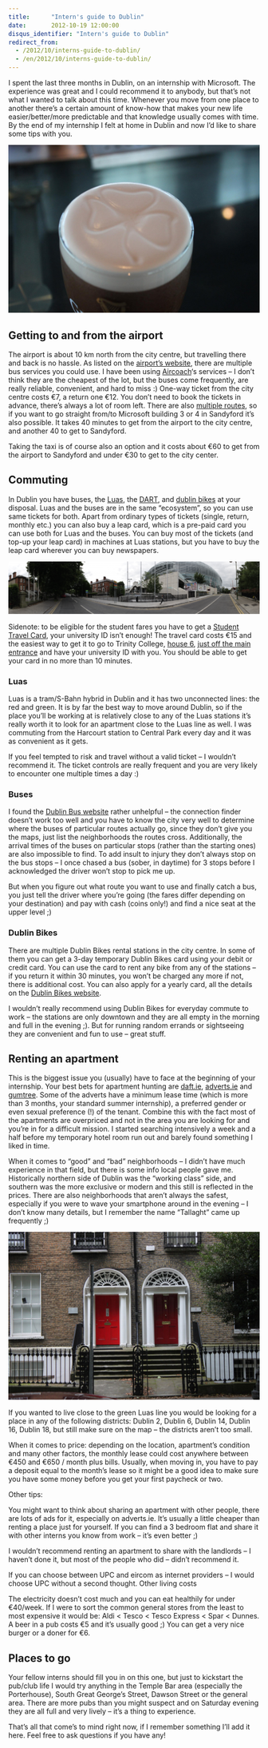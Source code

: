 ```yaml
---
title:      "Intern's guide to Dublin"
date:       2012-10-19 12:00:00
disqus_identifier: "Intern's guide to Dublin"
redirect_from:
  - /2012/10/interns-guide-to-dublin/
  - /en/2012/10/interns-guide-to-dublin/
---
```


I spent the last three months in Dublin, on an internship with Microsoft. The experience was great and I could recommend it to anybody, but that’s not what I wanted to talk about this time. Whenever you move from one place to another there’s a certain amount of know-how that makes your new life easier/better/more predictable and that knowledge usually comes with time. By the end of my internship I felt at home in Dublin and now I’d like to share some tips with you.
<!--more-->

![Guiness](/img/dublin/guinness.jpg)

## Getting to and from the airport

The airport is about 10 km north from the city centre, but travelling there and back is no hassle. As listed on the [airport’s website](http://dublinairport.com/gns/to-from-the-airport/by-bus-or-coach.aspx), there are multiple bus services you could use. I have been using [Aircoach](http://www.aircoach.ie/)‘s services – I don’t think they are the cheapest of the lot, but the buses come frequently, are really reliable, convenient, and hard to miss :) One-way ticket from the city centre costs €7, a return one €12. You don’t need to book the tickets in advance, there’s always a lot of room left. There are also [multiple routes](http://www.aircoach.ie/timetables.php), so if you want to go straight from/to Microsoft building 3 or 4 in Sandyford it’s also possible. It takes 40 minutes to get from the airport to the city centre, and another 40 to get to Sandyford.

Taking the taxi is of course also an option and it costs about €60 to get from the airport to Sandyford and under €30 to get to the city center.

## Commuting

In Dublin you have buses, the [Luas](http://en.wikipedia.org/wiki/Luas), the [DART](http://en.wikipedia.org/wiki/Dublin_Area_Rapid_Transit), and [dublin bikes](http://www.dublinbikes.ie/) at your disposal. Luas and the buses are in the same “ecosystem”, so you can use same tickets for both. Apart from ordinary types of tickets (single, return, monthly etc.) you can also buy a leap card, which is a pre-paid card you can use both for Luas and the buses. You can buy most of the tickets (and top-up your leap card) in machines at Luas stations, but you have to buy the leap card wherever you can buy newspapers.

[![AvivaStadium](/img/dublin/aviva_stadium_mid.png)](/img/dublin/aviva_stadium_large.png)

Sidenote: to be eligible for the student fares you have to get a [Student Travel Card](http://www.studenttravelcard.ie/GetTheCard/GetTheCard.aspx), your university ID isn’t enough! The travel card costs €15 and the easiest way to get it to go to Trinity College, [house 6](http://www.tcd.ie/Maps/assets/pdf/tcd-main-campus.pdf), [just off the main entrance](http://goo.gl/maps/audz2) and have your university ID with you. You should be able to get your card in no more than 10 minutes.

### Luas

Luas is a tram/S-Bahn hybrid in Dublin and it has two unconnected lines: the red and green. It is by far the best way to move around Dublin, so if the place you’ll be working at is relatively close to any of the Luas stations it’s really worth it to look for an apartment close to the Luas line as well. I was commuting from the Harcourt station to Central Park every day and it was as convenient as it gets.

If you feel tempted to risk and travel without a valid ticket – I wouldn’t recommend it. The ticket controls are really frequent and you are very likely to encounter one multiple times a day :)

### Buses

I found the [Dublin Bus website](http://www.dublinbus.ie/) rather unhelpful – the connection finder doesn’t work too well and you have to know the city very well to determine where the buses of particular routes actually go, since they don’t give you the maps, just list the neighborhoods the routes cross. Additionally, the arrival times of the buses on particular stops (rather than the starting ones) are also impossible to find. To add insult to injury they don’t always stop on the bus stops – I once chased a bus (sober, in daytime) for 3 stops before I acknowledged the driver won’t stop to pick me up.

But when you figure out what route you want to use and finally catch a bus, you just tell the driver where you’re going (the fares differ depending on your destination) and pay with cash (coins only!) and find a nice seat at the upper level ;)

### Dublin Bikes

There are multiple Dublin Bikes rental stations in the city centre. In some of them you can get a 3-day temporary Dublin Bikes card using your debit or credit card. You can use the card to rent any bike from any of the stations – if you return it within 30 minutes, you won’t be charged any more if not, there is additional cost. You can also apply for a yearly card, all the details on the [Dublin Bikes website](http://www.dublinbikes.ie/).

I wouldn’t really recommend using Dublin Bikes for everyday commute to work – the stations are only downtown and they are all empty in the morning and full in the evening ;). But for running random errands or sightseeing they are convenient and fun to use – great stuff.

## Renting an apartment

This is the biggest issue you (usually) have to face at the beginning of your internship. Your best bets for apartment hunting are [daft.ie](http://daft.ie), [adverts.ie](http://adverts.ie/) and [gumtree](http://gumtree.ie). Some of the adverts have a minimum lease time (which is more than 3 months, your standard summer internship), a preferred gender or even sexual preference (!) of the tenant. Combine this with the fact most of the apartments are overpriced and not in the area you are looking for and you’re in for a difficult mission. I started searching intensively a week and a half before my temporary hotel room run out and barely found something I liked in time.

When it comes to “good” and “bad” neighborhoods – I didn’t have much experience in that field, but there is some info local people gave me. Historically northern side of Dublin was the “working class” side, and southern was the more exclusive or modern and this still is reflected in the prices. There are also neighborhoods that aren’t always the safest, especially if you were to wave your smartphone around in the evening – I don’t know many details, but I remember the name “Tallaght” came up frequently ;)


![An average Dublin house](/img/dublin/apt.jpg)

If you wanted to live close to the green Luas line you would be looking for a place in any of the following districts: Dublin 2, Dublin 6, Dublin 14, Dublin 16, Dublin 18, but still make sure on the map – the districts aren’t too small.

When it comes to price: depending on the location, apartment’s condition and many other factors, the monthly lease could cost anywhere between €450 and €650 / month plus bills. Usually, when moving in, you have to pay a deposit equal to the month’s lease so it might be a good idea to make sure you have some money before you get your first paycheck or two.

Other tips:

You might want to think about sharing an apartment with other people, there are lots of ads for it, especially on adverts.ie. It’s usually a little cheaper than renting a place just for yourself. If you can find a 3 bedroom flat and share it with other interns you know from work – it’s even better ;)

I wouldn’t recommend renting an apartment to share with the landlords – I haven’t done it, but most of the people who did – didn’t recommend it.

If you can choose between UPC and eircom as internet providers – I would choose UPC without a second thought.
Other living costs

The electricity doesn’t cost much and you can eat healthily for under €40/week. If I were to sort the common general stores from the least to most expensive it would be: Aldi < Tesco < Tesco Express < Spar < Dunnes. A beer in a pub costs €5 and it’s usually good ;) You can get a very nice burger or a doner for €6.

## Places to go

Your fellow interns should fill you in on this one, but just to kickstart the pub/club life I would try anything in the Temple Bar area (especially the Porterhouse), South Great George’s Street, Dawson Street or the general area. There are more pubs than you might suspect and on Saturday evening they are all full and very lively – it’s a thing to experience.

That’s all that come’s to mind right now, if I remember something I’ll add it here. Feel free to ask questions if you have any!
